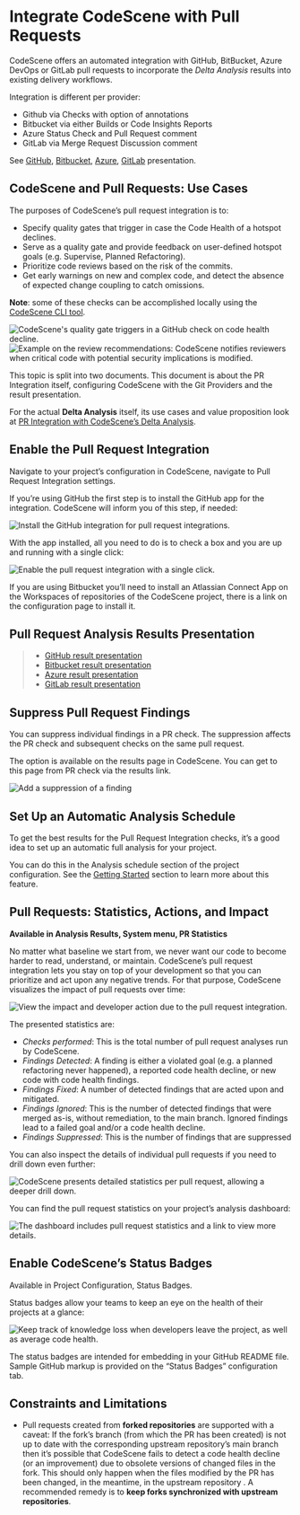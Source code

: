 # Integrate CodeScene with Pull Requests

CodeScene offers an automated integration with GitHub, BitBucket, Azure DevOps or GitLab pull requests to incorporate the *Delta Analysis* results into existing delivery workflows.

Integration is different per provider:

* Github via Checks with option of annotations
* Bitbucket via either Builds or Code Insights Reports
* Azure Status Check and Pull Request comment
* GitLab via Merge Request Discussion comment

See [GitHub](github.md#github-presentation), [Bitbucket](bitbucket.md#bitbucket-presentation), [Azure](integrate-codescene-with-pull-requests.md#azure-presentation), [GitLab](gitlab.md#gitlab-presentation) presentation.

## CodeScene and Pull Requests: Use Cases

The purposes of CodeScene’s pull request integration is to:

* Specify quality gates that trigger in case the Code Health of a hotspot declines.
* Serve as a quality gate and provide feedback on user-defined hotspot goals (e.g. Supervise, Planned Refactoring).
* Prioritize code reviews based on the risk of the commits.
* Get early warnings on new and complex code, and detect the absence of expected change coupling to catch omissions.

**Note**: some of these checks can be accomplished locally using the [CodeScene CLI tool](../../cli/README.md).

![CodeScene's quality gate triggers in a GitHub check on code health decline.](../shared/integrations/pr-integration/codescene-quality-gates.png)
<br/>
![Example on the review recommendations: CodeScene notifies reviewers when critical code with potential security implications is modified.](../shared/integrations/pr-integration/code-review-critical-code-warning.png)
<br/>

This topic is split into two documents. This document is about the PR Integration itself, configuring CodeScene with the Git Providers and the result presentation.

For the actual **Delta Analysis** itself, its use cases and value proposition look at [PR Integration with CodeScene’s Delta Analysis](integrate-codescene-with-pull-requests.md).

## Enable the Pull Request Integration

Navigate to your project’s configuration in CodeScene, navigate to Pull Request Integration settings.

If you’re using GitHub the first step is to install the GitHub app for the integration.
CodeScene will inform you of this step, if needed:

![Install the GitHub integration for pull request integrations.](guides/pr-integration/config-install-the-app.png)
<br/>

With the app installed, all you need to do is to check a box and you are up and running with a single click:

![Enable the pull request integration with a single click.](guides/pr-integration/config-enable-pr-integration.png)
<br/>

If you are using Bitbucket you’ll need to install an Atlassian Connect App on the Workspaces of repositories
of the CodeScene project, there is a link on the configuration page to install it.

## Pull Request Analysis Results Presentation

> * [GitHub result presentation](github.md)
> * [Bitbucket result presentation](bitbucket.md)
> * [Azure result presentation](azure.md)
> * [GitLab result presentation](gitlab.md)

<a id="pr-suppressions"></a>

## Suppress Pull Request Findings

You can suppress individual findings in a PR check. The suppression affects the PR check and subsequent checks on the same pull request.

The option is available on the results page in CodeScene. You can get to this page from PR check via the results link.

![Add a suppression of a finding](../shared/integrations/pr-integration/suppression.png)

## Set Up an Automatic Analysis Schedule

To get the best results for the Pull Request Integration checks,
it’s a good idea to set up an automatic full analysis for your project.

You can do this in the Analysis schedule section of the project configuration.
See the [Getting Started](../../getting-started/README.md) section to learn more about this feature.

<a id="pr-stats"></a>

## Pull Requests: Statistics, Actions, and Impact

**Available in Analysis Results, System menu, PR Statistics**

No matter what baseline we start from, we never want our
code to become harder to read, understand, or maintain. CodeScene’s pull request integration lets you stay on top of your development so that you can prioritize and act upon any negative trends. For that
purpose, CodeScene visualizes the impact of pull requests over time:

![View the impact and developer action due to the pull request integration.](../shared/integrations/pr-integration/pr-statistics-and-impact.png)

The presented statistics are:

* *Checks performed*: This is the total number of pull request analyses run by CodeScene.
* *Findings Detected*: A finding is either a violated goal (e.g. a planned refactoring never happened), a reported code health decline, or new code with code health findings.
* *Findings Fixed*: A number of detected findings that are acted upon and mitigated.
* *Findings Ignored*: This is the number of detected findings that were merged as-is, without remediation, to the main branch. Ignored findings lead to a failed goal and/or a code health decline.
* *Findings Suppressed*: This is the number of findings that are suppressed

You can also inspect the details of individual pull requests if you need to drill down even further:

![CodeScene presents detailed statistics per pull request, allowing a deeper drill down.](../shared/integrations/pr-integration/pr-impact-by-pr.png)
<br/>

You can find the pull request statistics on your project’s analysis dashboard:

![The dashboard includes pull request statistics and a link to view more details.](../shared/integrations/pr-integration/pr-statistics-on-dashboard.png)

## Enable CodeScene’s Status Badges

Available in Project Configuration, Status Badges.

Status badges allow your teams to keep an eye on the health of their projects at a glance:

![Keep track of knowledge loss when developers leave the project, as well as average code health.](../shared/integrations/pr-integration/codescene-status-badges.png)

The status badges are intended for embedding in your GitHub README file.
Sample GitHub markup is provided on the “Status Badges” configuration tab.

## Constraints and Limitations

* Pull requests created from **forked repositories** are supported with a caveat:
  If the fork’s branch (from which the PR has been created) is not up to date with the corresponding
  upstream repository’s main branch then it’s possible that CodeScene fails to detect
  a code health decline (or an improvement) due to obsolete versions of changed files
  in the fork. This should only happen when the files modified by the PR has been changed, in the meantime,
  in the upstream repository .
  A recommended remedy is to **keep forks synchronized with upstream repositories**.
